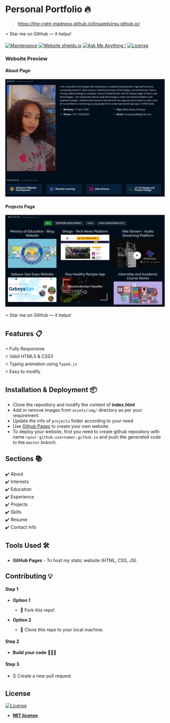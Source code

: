 # Personal Portfolio 🔥
> https://the-right-madness.github.io/tinsaedyirgu.github.io/

:star: Star me on GitHub — it helps!

[![Maintenance](https://img.shields.io/badge/maintained-yes-green.svg)](https://github.com/the-right-madness/tinsaedyirgu.github.io/commits/master)
[![Website shields.io](https://img.shields.io/badge/website-up-yellow)](http://tinsaedyirgu.github.io/)
[![Ask Me Anything !](https://img.shields.io/badge/ask%20me-linkedin-1abc9c.svg)](https://www.linkedin.com/in/tinsae-d-yirgu-14555818a/)
[![License](http://img.shields.io/:license-mit-blue.svg?style=flat-square)](http://badges.mit-license.org)

### Website Preview

#### About Page
<img src="website_images/AboutPage.png" width="900">

#### Projects Page
<img src="website_images/ProjectPage.png" width="900">
  


:star: Star me on GitHub — it helps!

## Features 📋
⚡️ Fully Responsive\
⚡️ Valid HTML5 & CSS3\
⚡️ Typing animation using `Typed.js`\
⚡️ Easy to modify

## Installation & Deployment 📦
- Clone the repository and modify the content of <b>index.html</b> 
- Add or remove images from `assets/img/` directory as per your requirement.
- Update the info of `projects` folder according to your need
- Use [Github Pages](https://create-react-app.dev/docs/deployment/#github-pages) to create your own website.
- To deploy your website, first you need to create github repository with name `<your-github-username>.github.io` and push the generated code to the `master` branch.

## Sections 📚
✔️ About\
✔️ Interests\
✔️ Education\
✔️ Experience\
✔️ Projects \
✔️ Skills \
✔️ Resume\
✔️ Contact Info



## Tools Used 🛠️
* <b>GitHub Pages</b> - To host my static website (HTML, CSS, JS).

## Contributing 💡
#### Step 1

- **Option 1**
    - 🍴 Fork this repo!

- **Option 2**
    - 👯 Clone this repo to your local machine.


#### Step 2

- **Build your code** 🔨🔨🔨

#### Step 3

- 🔃 Create a new pull request.

## License
[![License](http://img.shields.io/:license-mit-blue.svg?style=flat-square)](http://badges.mit-license.org)

- **[MIT license](http://opensource.org/licenses/mit-license.php)**
